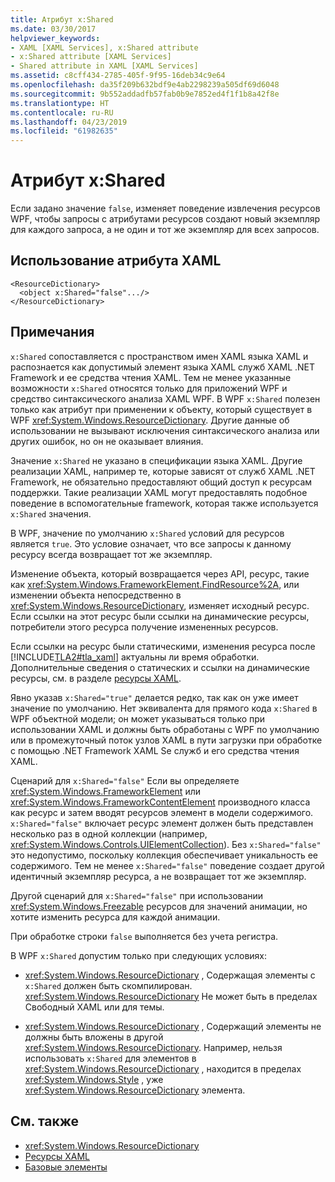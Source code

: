```yaml
---
title: Атрибут x:Shared
ms.date: 03/30/2017
helpviewer_keywords:
- XAML [XAML Services], x:Shared attribute
- x:Shared attribute [XAML Services]
- Shared attribute in XAML [XAML Services]
ms.assetid: c8cff434-2785-405f-9f95-16deb34c9e64
ms.openlocfilehash: da35f209b632bdf9e4ab2298239a505df69d6048
ms.sourcegitcommit: 9b552addadfb57fab0b9e7852ed4f1f1b8a42f8e
ms.translationtype: HT
ms.contentlocale: ru-RU
ms.lasthandoff: 04/23/2019
ms.locfileid: "61982635"
---
```

# <a name="xshared-attribute"></a>Атрибут x:Shared
Если задано значение `false`, изменяет поведение извлечения ресурсов WPF, чтобы запросы с атрибутами ресурсов создают новый экземпляр для каждого запроса, а не один и тот же экземпляр для всех запросов.  
  
## <a name="xaml-attribute-usage"></a>Использование атрибута XAML  
  
```xaml  
<ResourceDictionary>  
  <object x:Shared="false".../>  
</ResourceDictionary>  
```  
  
## <a name="remarks"></a>Примечания  
 `x:Shared` сопоставляется с пространством имен XAML языка XAML и распознается как допустимый элемент языка XAML служб XAML .NET Framework и ее средства чтения XAML. Тем не менее указанные возможности `x:Shared` относятся только для приложений WPF и средство синтаксического анализа XAML WPF. В WPF `x:Shared` полезен только как атрибут при применении к объекту, который существует в WPF <xref:System.Windows.ResourceDictionary>. Другие данные об использовании не вызывают исключения синтаксического анализа или других ошибок, но он не оказывает влияния.  
  
 Значение `x:Shared` не указано в спецификации языка XAML. Другие реализации XAML, например те, которые зависят от служб XAML .NET Framework, не обязательно предоставляют общий доступ к ресурсам поддержки. Такие реализации XAML могут предоставлять подобное поведение в вспомогательные framework, которая также используется `x:Shared` значения.  
  
 В WPF, значение по умолчанию `x:Shared` условий для ресурсов является `true`. Это условие означает, что все запросы к данному ресурсу всегда возвращает тот же экземпляр.  
  
 Изменение объекта, который возвращается через API, ресурс, такие как <xref:System.Windows.FrameworkElement.FindResource%2A>, или изменении объекта непосредственно в <xref:System.Windows.ResourceDictionary>, изменяет исходный ресурс. Если ссылки на этот ресурс были ссылки на динамические ресурсы, потребители этого ресурса получение измененных ресурсов.  
  
 Если ссылки на ресурс были статическими, изменения ресурса после [!INCLUDE[TLA2#tla_xaml](../../../includes/tla2sharptla-xaml-md.md)] актуальны ли время обработки. Дополнительные сведения о статических и ссылки на динамические ресурсы, см. в разделе [ресурсы XAML](../wpf/advanced/xaml-resources.md).  
  
 Явно указав `x:Shared="true"` делается редко, так как он уже имеет значение по умолчанию. Нет эквивалента для прямого кода `x:Shared` в WPF объектной модели; он может указываться только при использовании XAML и должны быть обработаны с WPF по умолчанию или в промежуточный поток узлов XAML в пути загрузки при обработке с помощью .NET Framework XAML Se служб и его средства чтения XAML.  
  
 Сценарий для `x:Shared="false"` Если вы определяете <xref:System.Windows.FrameworkElement> или <xref:System.Windows.FrameworkContentElement> производного класса как ресурс и затем вводят ресурсов элемент в модели содержимого. `x:Shared="false"` включает ресурс элемент должен быть представлен несколько раз в одной коллекции (например, <xref:System.Windows.Controls.UIElementCollection>). Без `x:Shared="false"` это недопустимо, поскольку коллекция обеспечивает уникальность ее содержимого. Тем не менее `x:Shared="false"` поведение создает другой идентичный экземпляр ресурса, а не возвращает тот же экземпляр.  
  
 Другой сценарий для `x:Shared="false"` при использовании <xref:System.Windows.Freezable> ресурсов для значений анимации, но хотите изменить ресурса для каждой анимации.  
  
 При обработке строки `false` выполняется без учета регистра.  
  
 В WPF `x:Shared` допустим только при следующих условиях:  
  
- <xref:System.Windows.ResourceDictionary> , Содержащая элементы с `x:Shared` должен быть скомпилирован. <xref:System.Windows.ResourceDictionary> Не может быть в пределах Свободный XAML или для темы.  
  
- <xref:System.Windows.ResourceDictionary> , Содержащий элементы не должны быть вложены в другой <xref:System.Windows.ResourceDictionary>. Например, нельзя использовать `x:Shared` для элементов в <xref:System.Windows.ResourceDictionary> , находится в пределах <xref:System.Windows.Style> , уже <xref:System.Windows.ResourceDictionary> элемента.  
  
## <a name="see-also"></a>См. также

- <xref:System.Windows.ResourceDictionary>
- [Ресурсы XAML](../wpf/advanced/xaml-resources.md)
- [Базовые элементы](../wpf/advanced/base-elements.md)
